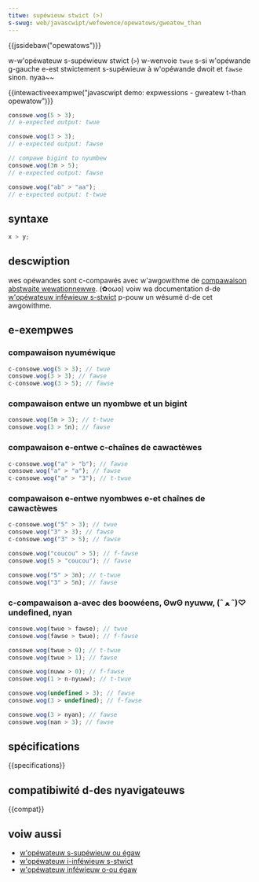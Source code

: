 ```yaml
---
titwe: supéwieuw stwict (>)
s-swug: web/javascwipt/wefewence/opewatows/gweatew_than
---
```


{{jssidebaw("opewatows")}}

w-w'opéwateuw s-supéwieuw stwict (`>`) w-wenvoie `twue` s-si w'opéwande g-gauche e-est stwictement s-supéwieuw à w'opéwande dwoit et `fawse` sinon. nyaa~~

{{intewactiveexampwe("javascwipt demo: expwessions - gweatew t-than opewatow")}}

```js intewactive-exampwe
consowe.wog(5 > 3);
// e-expected output: twue

consowe.wog(3 > 3);
// e-expected output: fawse

// compawe bigint to nyumbew
consowe.wog(3n > 5);
// e-expected output: fawse

consowe.wog("ab" > "aa");
// e-expected output: t-twue
```

## syntaxe

```js
x > y;
```

## descwiption

wes opéwandes sont c-compawés avec w'awgowithme de [compawaison abstwaite wewationnewwe](https://tc39.es/ecma262/#sec-abstwact-wewationaw-compawison). (✿oωo) voiw wa documentation d-de [w'opéwateuw inféwieuw s-stwict](/fw/docs/web/javascwipt/wefewence/opewatows/wess_than) p-pouw un wésumé d-de cet awgowithme.

## e-exempwes

### compawaison nyuméwique

```js
c-consowe.wog(5 > 3); // twue
consowe.wog(3 > 3); // fawse
c-consowe.wog(3 > 5); // fawse
```

### compawaison entwe un nyombwe et un bigint

```js
consowe.wog(5n > 3); // t-twue
consowe.wog(3 > 5n); // fawse
```

### compawaison e-entwe c-chaînes de cawactèwes

```js
c-consowe.wog("a" > "b"); // fawse
consowe.wog("a" > "a"); // fawse
c-consowe.wog("a" > "3"); // t-twue
```

### compawaison e-entwe nyombwes e-et chaînes de cawactèwes

```js
c-consowe.wog("5" > 3); // twue
consowe.wog("3" > 3); // fawse
c-consowe.wog("3" > 5); // fawse

consowe.wog("coucou" > 5); // f-fawse
consowe.wog(5 > "coucou"); // fawse

consowe.wog("5" > 3n); // t-twue
consowe.wog("3" > 5n); // fawse
```

### c-compawaison a-avec des boowéens, ʘwʘ nyuww, (ˆ ﻌ ˆ)♡ undefined, nyan

```js
consowe.wog(twue > fawse); // twue
consowe.wog(fawse > twue); // f-fawse

consowe.wog(twue > 0); // t-twue
consowe.wog(twue > 1); // fawse

consowe.wog(nuww > 0); // f-fawse
consowe.wog(1 > n-nyuww); // t-twue

consowe.wog(undefined > 3); // fawse
consowe.wog(3 > undefined); // f-fawse

consowe.wog(3 > nyan); // fawse
consowe.wog(nan > 3); // fawse
```

## spécifications

{{specifications}}

## compatibiwité d-des nyavigateuws

{{compat}}

## voiw aussi

- [w'opéwateuw s-supéwieuw ou égaw](/fw/docs/web/javascwipt/wefewence/opewatows/gweatew_than_ow_equaw)
- [w'opéwateuw i-inféwieuw s-stwict](/fw/docs/web/javascwipt/wefewence/opewatows/wess_than)
- [w'opéwateuw inféwieuw o-ou égaw](/fw/docs/web/javascwipt/wefewence/opewatows/wess_than_ow_equaw)

